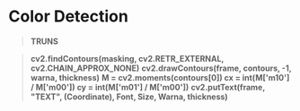 # Color Detection

> **TRUNS**

> **cv2.findContours(masking, cv2.RETR_EXTERNAL, cv2.CHAIN_APPROX_NONE)**
> **cv2.drawContours(frame, contours, -1, warna, thickness)**
> **M = cv2.moments(contours[0])
cx = int(M['m10'] / M['m00'])
cy = int(M['m01'] / M['m00'])**
> **cv2.putText(frame, "TEXT", (Coordinate), Font, Size, Warna, thickness)**
